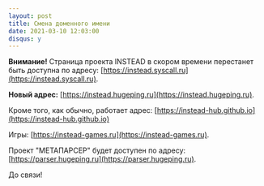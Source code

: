 ```yaml
---
layout: post
title: Смена доменного имени
date: 2021-03-10 12:03:00
disqus: y
---
```


**Внимание!** Страница проекта INSTEAD в скором времени перестанет быть доступна по адресу: 
[https://instead.syscall.ru](https://instead.syscall.ru).

**Новый адрес:** [https://instead.hugeping.ru](https://instead.hugeping.ru).

Кроме того, как обычно, работает адрес: [https://instead-hub.github.io](https://instead-hub.github.io)

Игры: [https://instead-games.ru](https://instead-games.ru).

Проект "МЕТАПАРСЕР" будет доступен по адресу: [https://parser.hugeping.ru](https://parser.hugeping.ru).

До связи!

